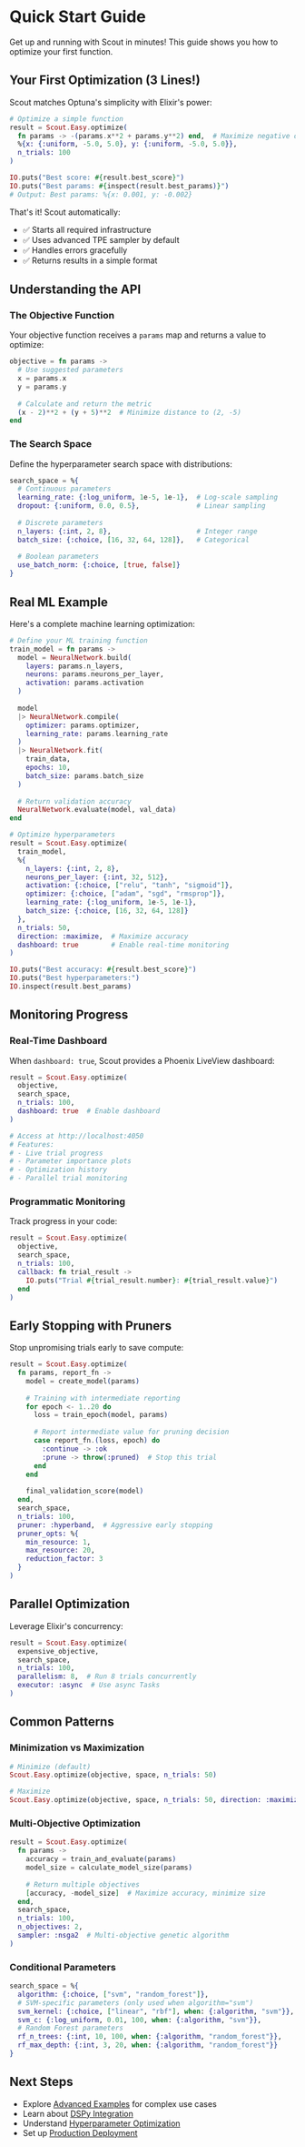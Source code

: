 # Quick Start Guide

Get up and running with Scout in minutes! This guide shows you how to optimize your first function.

## Your First Optimization (3 Lines!)

Scout matches Optuna's simplicity with Elixir's power:

```elixir
# Optimize a simple function
result = Scout.Easy.optimize(
  fn params -> -(params.x**2 + params.y**2) end,  # Maximize negative quadratic
  %{x: {:uniform, -5.0, 5.0}, y: {:uniform, -5.0, 5.0}},
  n_trials: 100
)

IO.puts("Best score: #{result.best_score}")
IO.puts("Best params: #{inspect(result.best_params)}")
# Output: Best params: %{x: 0.001, y: -0.002}
```

That's it! Scout automatically:
- ✅ Starts all required infrastructure
- ✅ Uses advanced TPE sampler by default
- ✅ Handles errors gracefully
- ✅ Returns results in a simple format

## Understanding the API

### The Objective Function
Your objective function receives a `params` map and returns a value to optimize:

```elixir
objective = fn params ->
  # Use suggested parameters
  x = params.x
  y = params.y
  
  # Calculate and return the metric
  (x - 2)**2 + (y + 5)**2  # Minimize distance to (2, -5)
end
```

### The Search Space
Define the hyperparameter search space with distributions:

```elixir
search_space = %{
  # Continuous parameters
  learning_rate: {:log_uniform, 1e-5, 1e-1},  # Log-scale sampling
  dropout: {:uniform, 0.0, 0.5},              # Linear sampling
  
  # Discrete parameters  
  n_layers: {:int, 2, 8},                     # Integer range
  batch_size: {:choice, [16, 32, 64, 128]},   # Categorical
  
  # Boolean parameters
  use_batch_norm: {:choice, [true, false]}
}
```

## Real ML Example

Here's a complete machine learning optimization:

```elixir
# Define your ML training function
train_model = fn params ->
  model = NeuralNetwork.build(
    layers: params.n_layers,
    neurons: params.neurons_per_layer,
    activation: params.activation
  )
  
  model
  |> NeuralNetwork.compile(
    optimizer: params.optimizer,
    learning_rate: params.learning_rate
  )
  |> NeuralNetwork.fit(
    train_data,
    epochs: 10,
    batch_size: params.batch_size
  )
  
  # Return validation accuracy
  NeuralNetwork.evaluate(model, val_data)
end

# Optimize hyperparameters
result = Scout.Easy.optimize(
  train_model,
  %{
    n_layers: {:int, 2, 8},
    neurons_per_layer: {:int, 32, 512},
    activation: {:choice, ["relu", "tanh", "sigmoid"]},
    optimizer: {:choice, ["adam", "sgd", "rmsprop"]},
    learning_rate: {:log_uniform, 1e-5, 1e-1},
    batch_size: {:choice, [16, 32, 64, 128]}
  },
  n_trials: 50,
  direction: :maximize,  # Maximize accuracy
  dashboard: true        # Enable real-time monitoring
)

IO.puts("Best accuracy: #{result.best_score}")
IO.puts("Best hyperparameters:")
IO.inspect(result.best_params)
```

## Monitoring Progress

### Real-Time Dashboard
When `dashboard: true`, Scout provides a Phoenix LiveView dashboard:

```elixir
result = Scout.Easy.optimize(
  objective,
  search_space,
  n_trials: 100,
  dashboard: true  # Enable dashboard
)

# Access at http://localhost:4050
# Features:
# - Live trial progress
# - Parameter importance plots
# - Optimization history
# - Parallel trial monitoring
```

### Programmatic Monitoring
Track progress in your code:

```elixir
result = Scout.Easy.optimize(
  objective,
  search_space,
  n_trials: 100,
  callback: fn trial_result ->
    IO.puts("Trial #{trial_result.number}: #{trial_result.value}")
  end
)
```

## Early Stopping with Pruners

Stop unpromising trials early to save compute:

```elixir
result = Scout.Easy.optimize(
  fn params, report_fn ->
    model = create_model(params)
    
    # Training with intermediate reporting
    for epoch <- 1..20 do
      loss = train_epoch(model, params)
      
      # Report intermediate value for pruning decision
      case report_fn.(loss, epoch) do
        :continue -> :ok
        :prune -> throw(:pruned)  # Stop this trial
      end
    end
    
    final_validation_score(model)
  end,
  search_space,
  n_trials: 100,
  pruner: :hyperband,  # Aggressive early stopping
  pruner_opts: %{
    min_resource: 1,
    max_resource: 20,
    reduction_factor: 3
  }
)
```

## Parallel Optimization

Leverage Elixir's concurrency:

```elixir
result = Scout.Easy.optimize(
  expensive_objective,
  search_space,
  n_trials: 100,
  parallelism: 8,  # Run 8 trials concurrently
  executor: :async  # Use async Tasks
)
```

## Common Patterns

### Minimization vs Maximization
```elixir
# Minimize (default)
Scout.Easy.optimize(objective, space, n_trials: 50)

# Maximize
Scout.Easy.optimize(objective, space, n_trials: 50, direction: :maximize)
```

### Multi-Objective Optimization
```elixir
result = Scout.Easy.optimize(
  fn params ->
    accuracy = train_and_evaluate(params)
    model_size = calculate_model_size(params)
    
    # Return multiple objectives
    [accuracy, -model_size]  # Maximize accuracy, minimize size
  end,
  search_space,
  n_trials: 100,
  n_objectives: 2,
  sampler: :nsga2  # Multi-objective genetic algorithm
)
```

### Conditional Parameters
```elixir
search_space = %{
  algorithm: {:choice, ["svm", "random_forest"]},
  # SVM-specific parameters (only used when algorithm="svm")
  svm_kernel: {:choice, ["linear", "rbf"], when: {:algorithm, "svm"}},
  svm_c: {:log_uniform, 0.01, 100, when: {:algorithm, "svm"}},
  # Random Forest parameters  
  rf_n_trees: {:int, 10, 100, when: {:algorithm, "random_forest"}},
  rf_max_depth: {:int, 3, 20, when: {:algorithm, "random_forest"}}
}
```

## Next Steps

- Explore [Advanced Examples](examples.md) for complex use cases
- Learn about [DSPy Integration](../concepts/dspy-integration.md)
- Understand [Hyperparameter Optimization](../concepts/hyperparameter-optimization.md)
- Set up [Production Deployment](../deployment/docker.md)